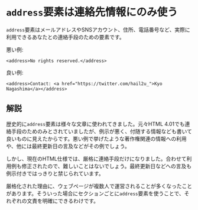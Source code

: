 # `address`要素は連絡先情報にのみ使う

`address`要素はメールアドレスやSNSアカウント、住所、電話番号など、実際に利用できるあなたとの連絡手段のための要素です。

悪い例:

    <address>No rights reserved.</address>

良い例:

    <address>Contact: <a href="https://twitter.com/hail2u_">Kyo Nagashima</a></address>


## 解説

歴史的に`address`要素は様々な文章に使われてきました。元々HTML 4.01でも連絡手段のためのみとされていましたが、例示が悪く、付随する情報なども書いて良いものに見えたからです。悪い例で挙げたような著作権関連の情報への利用や、他には最終更新日の言及などがその例でしょう。

しかし、現在のHTML仕様では、厳格に連絡手段だけになりました。合わせて利用例も修正されたので、難しいことはないでしょう。最終更新日などへの言及も例示付きではっきりと禁じられています。

厳格化された理由に、ウェブページが複数人で運営されることが多くなったことがあります。そういった場合にセクションごとに`address`要素を使うことで、それぞれの文責を明確にできるわけです。
